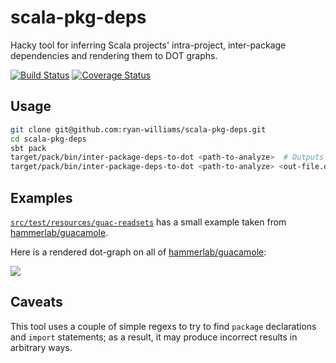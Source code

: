 # scala-pkg-deps
Hacky tool for inferring Scala projects' intra-project, inter-package dependencies and rendering them to DOT graphs.

[![Build Status](https://travis-ci.org/ryan-williams/scala-pkg-deps.svg?branch=master)](https://travis-ci.org/ryan-williams/scala-pkg-deps)
[![Coverage Status](https://coveralls.io/repos/github/ryan-williams/scala-pkg-deps/badge.svg?branch=master)](https://coveralls.io/github/ryan-williams/scala-pkg-deps?branch=master)

## Usage

```bash
git clone git@github.com:ryan-williams/scala-pkg-deps.git
cd scala-pkg-deps
sbt pack
target/pack/bin/inter-package-deps-to-dot <path-to-analyze>  # Outputs DOT to stdout.
target/pack/bin/inter-package-deps-to-dot <path-to-analyze> <out-file.dot>
```

## Examples

[`src/test/resources/guac-readsets`](src/test/resources/guac-readsets) has a small example taken from [hammerlab/guacamole](https://github.com/hammerlab/guacamole).

Here is a rendered dot-graph on all of [hammerlab/guacamole](https://github.com/hammerlab/guacamole):

![](https://d3vv6lp55qjaqc.cloudfront.net/items/15300m2y3a2g0c0m0P3N/download%20(2).png?X-CloudApp-Visitor-Id=486740)

## Caveats

This tool uses a couple of simple regexs to try to find `package` declarations and `import` statements; as a result, it may produce incorrect results in arbitrary ways.
